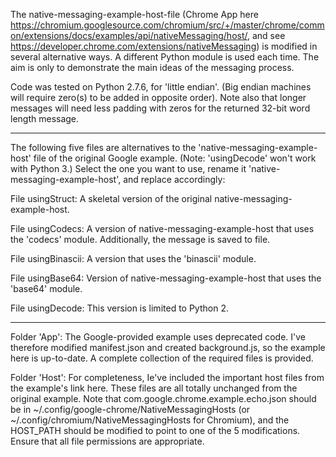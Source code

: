 The native-messaging-example-host-file (Chrome App here https://chromium.googlesource.com/chromium/src/+/master/chrome/common/extensions/docs/examples/api/nativeMessaging/host/, and see https://developer.chrome.com/extensions/nativeMessaging) is modified in several alternative ways.  A different Python module is used each time.  The aim is only to demonstrate the main ideas of the messaging process.

Code was tested on Python 2.7.6, for 'little endian'.  (Big endian machines will require zero(s) to be added in opposite order).  Note also that longer messages will need less padding with zeros for the returned 32-bit word length message.

----------------------

The following five files are alternatives to the 'native-messaging-example-host' file of the original Google example.  (Note: 'usingDecode' won't work with Python 3.)  Select the one you want to use, rename it 'native-messaging-example-host', and replace accordingly:

File usingStruct:  A skeletal version of the original native-messaging-example-host.  

File usingCodecs:  A version of native-messaging-example-host that uses the 'codecs' module.  Additionally, the message is saved to file.

File usingBinascii: A version that uses the 'binascii' module.

File usingBase64: Version of native-messaging-example-host that uses the 'base64' module. 

File usingDecode: This version is limited to Python 2.

----------------------

Folder 'App': The Google-provided example uses deprecated code.  I've therefore modified manifest.json and created background.js, so the example here is up-to-date.  A complete collection of the required files is provided.

Folder 'Host':  For completeness, Ie've included the important host files from the example's link here.  These files are all totally unchanged from the original example.
Note that com.google.chrome.example.echo.json should be in ~/.config/google-chrome/NativeMessagingHosts (or ~/.config/chromium/NativeMessagingHosts for Chromium), and the HOST_PATH should be modified to point to one of the 5 modifications.  Ensure that all file permissions are appropriate.

